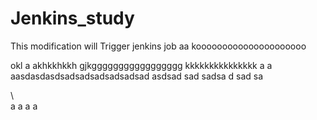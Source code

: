 # Jenkins_study
This modification will Trigger jenkins job
aa
kooooooooooooooooooooo

okl
a
akhkkhkkh
gjkggggggggggggggggg
kkkkkkkkkkkkkkk
a
a
aasdasdasdsadsadsadsadsadsad
asdsad
sad
sadsa
d
sad
sa




\\\
a
a
a
a
